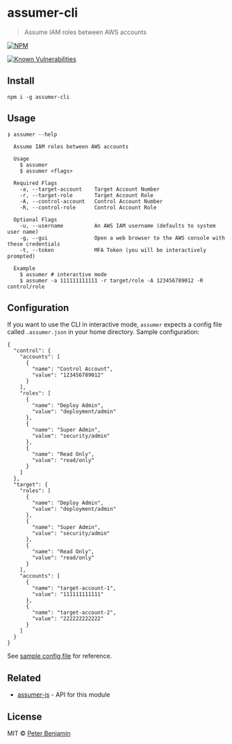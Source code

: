 # assumer-cli
> Assume IAM roles between AWS accounts

[![NPM](https://nodei.co/npm/assumer-cli.png?downloads=true)](https://nodei.co/npm/assumer-cli/)

[![Known Vulnerabilities](https://snyk.io/test/npm/assumer-cli/badge.svg)](https://snyk.io/test/npm/assumer-cli)


## Install

```
npm i -g assumer-cli
```

## Usage

```
❯ assumer --help

  Assume IAM roles between AWS accounts

  Usage
    $ assumer
    $ assumer <flags>

  Required Flags
    -a, --target-account    Target Account Number
    -r, --target-role       Target Account Role
    -A, --control-account   Control Account Number
    -R, --control-role      Control Account Role

  Optional Flags
    -u, --username          An AWS IAM username (defaults to system user name)
    -g, --gui               Open a web browser to the AWS console with these credentials
    -t, --token             MFA Token (you will be interactively prompted)

  Example
    $ assumer # interactive mode
    $ assumer -a 111111111111 -r target/role -A 123456789012 -R control/role
```

## Configuration

If you want to use the CLI in interactive mode, `assumer` expects a config file called `.assumer.json` in your home directory.
Sample configuration:
```
{
  "control": {
    "accounts": [
      {
        "name": "Control Account",
        "value": "123456789012"
      }
    ],
    "roles": [
      {
        "name": "Deploy Admin",
        "value": "deployment/admin"
      },
      {
        "name": "Super Admin",
        "value": "security/admin"
      },
      {
        "name": "Read Only",
        "value": "read/only"
      }
    ]
  },
  "target": {
    "roles": [
      {
        "name": "Deploy Admin",
        "value": "deployment/admin"
      },
      {
        "name": "Super Admin",
        "value": "security/admin"
      },
      {
        "name": "Read Only",
        "value": "read/only"
      }
    ],
    "accounts": [
      {
        "name": "target-account-1",
        "value": "111111111111"
      },
      {
        "name": "target-account-2",
        "value": "222222222222"
      }
    ]
  }
}
```
See [sample config file](.assumer.sample.json) for reference.

## Related
- [assumer-js](https://github.com/devsecops/assumer-js) - API for this module

## License

MIT © [Peter Benjamin](https://pmbenjamin.github.io/)